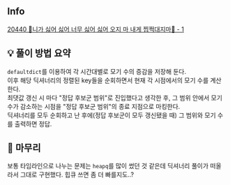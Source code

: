## Info
[20440 🎵니가 싫어 싫어 너무 싫어 싫어 오지 마 내게 찝쩍대지마🎵 - 1](https://www.acmicpc.net/problem/20440)

## 💡 풀이 방법 요약
`defaultdict`를 이용하여 각 시간대별로 모기 수의 증감을 저장해 둔다.  
이후 해당 딕셔너리의 정렬된 key들을 순회하면서 현재 각 시점에서의 모기 수를 계산한다.  
최댓값 갱신 시 마다 "정답 후보군 범위"로 진입했다고 생각한 후, 그 범위 안에서 모기 수가 감소하는 시점을 "정답 후보군 범위"의 종료 지점으로 마킹한다.  
딕셔너리를 모두 순회하고 난 후에(정답 후보군이 모두 갱신됐을 때) 그 범위와 모기 수를 출력하면 정답.

## 🙂 마무리
보통 타임라인으로 나누는 문제는 `heapq`를 많이 썼던 것 같은데 딕셔너리 풀이가 떠올라서 그대로 구현했다. 힙큐 쓰면 좀 더 빠를지도..?

